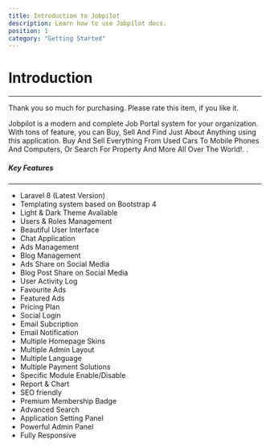 ```yaml
---
title: Introduction to Jobpilot
description: Learn how to use Jobpilot docs.
position: 1
category: "Getting Started"
---
```


# Introduction

---

Thank you so much for purchasing. Please rate this item, if you like it.

Jobpilot is a modern and complete Job Portal system for your organization. With tons of feature, you can Buy, Sell And Find Just About Anything using this application. Buy And Sell Everything From Used Cars To Mobile Phones And Computers, Or Search For Property And More All Over The World!. .

##### Key Features

---

- Laravel 8 (Latest Version)
- Templating system based on Bootstrap 4
- Light & Dark Theme Available
- Users & Roles Management
- Beautiful User Interface
- Chat Application
- Ads Management
- Blog Management
- Ads Share on Social Media
- Blog Post Share on Social Media
- User Activity Log
- Favourite Ads
- Featured Ads
- Pricing Plan
- Social Login
- Email Subcription
- Email Notification
- Multiple Homepage Skins
- Multiple Admin Layout
- Multiple Language
- Multiple Payment Solutions
- Specific Module Enable/Disable
- Report & Chart
- SEO friendly
- Premium Membership Badge
- Advanced Search
- Application Setting Panel
- Powerful Admin Panel
- Fully Responsive
